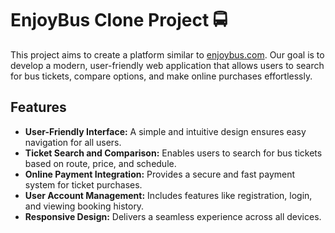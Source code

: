 # EnjoyBus Clone Project 🚍

This project aims to create a platform similar to [enjoybus.com](https://www.enjoybus.com). Our goal is to develop a modern, user-friendly web application that allows users to search for bus tickets, compare options, and make online purchases effortlessly.

## Features

- **User-Friendly Interface:** A simple and intuitive design ensures easy navigation for all users.  
- **Ticket Search and Comparison:** Enables users to search for bus tickets based on route, price, and schedule.  
- **Online Payment Integration:** Provides a secure and fast payment system for ticket purchases.  
- **User Account Management:** Includes features like registration, login, and viewing booking history.  
- **Responsive Design:** Delivers a seamless experience across all devices.



